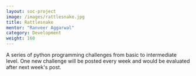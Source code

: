```yaml
---
layout: soc-project
image: /images/rattlesnake.jpg
title: Rattlesnake
mentor: "Ranveer Aggarwal"
category: Development
weight: 160
---
```


A series of python programming challenges from basic to intermediate level. One new challenge will be posted every week and would be evaluated after next week's post.

<!--break-->